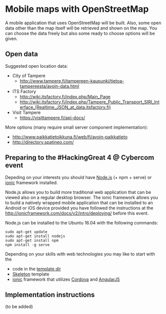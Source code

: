 
# Mobile maps with OpenStreetMap

A mobile application that uses OpenStreetMap will be built. Also, some open data other than the map itself will be  retrieved and shown on the map. You can choose the data freely but also  some ready to choose options will be given.

## Open data

Suggested open location data:
+ City of Tampere
  + http://www.tampere.fi/tampereen-kaupunki/tietoa-tampereesta/avoin-data.html
+ ITS Factory
  + http://wiki.itsfactory.fi/index.php/Main_Page
  + http://wiki.itsfactory.fi/index.php/Tampere_Public_Transport_SIRI_Interface_(Realtime_JSON_at_data.itsfactory.fi)
+ Visit Tampere
  + https://visittampere.fi/api-docs/

More options (many require small server component implementation):
+ http://www.paikkatietoikkuna.fi/web/fi/avoin-paikkatieto
+ http://directory.spatineo.com/

## Preparing to the #HackingGreat 4 @ Cybercom event

Depeding on your interests you should have [Node.js](https://nodejs.org/) (+ npm + serve) or [ionic](http://ionicframework.com/) framework installed.

Node.js allows you to build more traditional web application that can be viewed also on a regular desktop browser. The ionic framework allows you to build a natively wrapped mobile application that can be installed to an Android or iOS device provided you have followed the instructions at the http://ionicframework.com/docs/v2/intro/deploying/ before this event.

Node.js can be installed to the Ubuntu 16.04 with the following commands:
```
sudo apt-get update
sudo apt-get install nodejs
sudo apt-get install npm
npm install -g serve
```

Depending on your skills with web technologies you may like to start with the
+ code in the [template dir](/t3-osm/template)
+ [Skeleton](http://getskeleton.com/) template
+ [ionic](http://ionicframework.com/) framework that utilizes [Cordova](https://cordova.apache.org/) and [AngularJS](https://angularjs.org/)

## Implementation instructions

(to be added)
